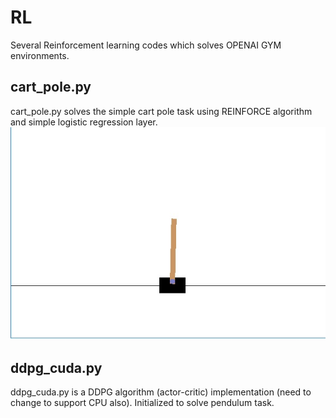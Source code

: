 # RL
Several Reinforcement learning codes which solves OPENAI GYM environments.
## cart_pole.py
cart_pole.py solves the simple cart pole task using REINFORCE algorithm and simple logistic regression layer.
![Alt text](cart.jpg?raw=true "Title")

## ddpg_cuda.py 
ddpg_cuda.py is a DDPG algorithm (actor-critic) implementation (need to change to support CPU also). Initialized to solve pendulum task.
